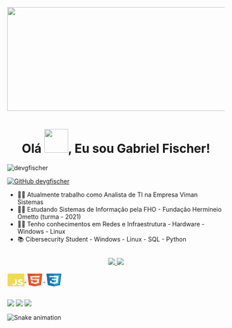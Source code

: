 <img aligh="center" height="240" width="1500" src="https://cdnb.artstation.com/p/assets/images/images/037/692/017/original/julie-lafille-intro-final-1.gif?1621051100">
<h1 align="center">Olá <img src="https://github.com/mitul3737/mitul3737/blob/main/Wave.gif" height="55px" width="55px">, Eu sou Gabriel Fischer!</h1>

<p align="left"> <img src=https://komarev.com/ghpvc/?username=devgfischer&label=PROFILE+VIEWS&color=brightgreen&style=plastic alt="devgfischer"  /> </p>

[![GitHub devgfischer](https://img.shields.io/github/followers/devgfischer?style=social)](https://github.com/devgfischer)

- 👨‍💻 Atualmente trabalho como Analista de TI na Empresa Viman Sistemas
- 👨‍🎓 Estudando Sistemas de Informação pela FHO - Fundação Hermíneio Ometto (turma - 2021)
- 👨‍💻 Tenho conhecimentos em Redes e Infraestrutura - Hardware - Windows - Linux
- 📚 Cibersecurity Student - Windows - Linux - SQL - Python

##

<div align="center">
  <a href="https://github.com/devgfischer">
  <img height="160em" src="https://github-readme-stats.vercel.app/api?username=devgfischer&show_icons=true&theme=dark&include_all_commits=true&count_private=true"/>
  <img height="160em" src="https://github-readme-stats.vercel.app/api/top-langs/?username=devgfischer&layout=compact&langs_count=7&theme=dark"/>
</div>
  <div style="display: inline_block"><br>
  <img align="center" alt="Gab-Js" height="30" width="40" src="https://raw.githubusercontent.com/devicons/devicon/master/icons/javascript/javascript-plain.svg">
  <img align="center" alt="Gab-HTML" height="30" width="40" src="https://raw.githubusercontent.com/devicons/devicon/master/icons/html5/html5-original.svg">
  <img align="center" alt="Gab-CSS" height="30" width="40" src="https://raw.githubusercontent.com/devicons/devicon/master/icons/css3/css3-original.svg">
</div>
  
  ##
  
  <div>
  <a href="https://instagram.com/gabrielf.biro" target="_blank"><img src="https://img.shields.io/badge/-Instagram-%23E4405F?style=for-the-badge&logo=instagram&logoColor=white" target="_blank"></a>
  <a href = "mailto:gfischer.dev@gmail.com"><img src="https://img.shields.io/badge/-Gmail-%23333?style=for-the-badge&logo=gmail&logoColor=white" target="_blank"></a>
  <a href="https://www.linkedin.com/in/gabrielr-fischer/" target="_blank"><img src="https://img.shields.io/badge/-LinkedIn-%230077B5?style=for-the-badge&logo=linkedin&logoColor=white" target="_blank"></a> 
  </div>
  
  ![Snake animation](https://github.com/devgfischer/devgfischer/blob/output/github-contribution-grid-snake.svg)
 
